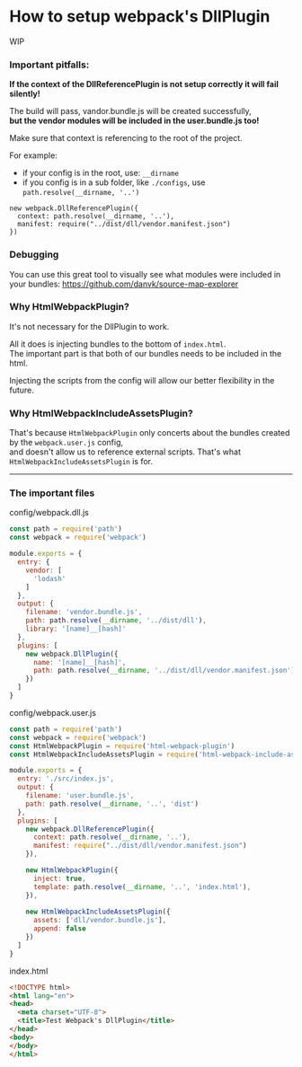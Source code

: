 # How to setup webpack's DllPlugin

WIP

### Important pitfalls:
**If the context of the DllReferencePlugin is not setup correctly it will fail silently!**

The build will pass, vandor.bundle.js will be created successfully, <br>
**but the vendor modules will be included in the user.bundle.js too!**

Make sure that context is referencing to the root of the project.

For example:
* if your config is in the root, use: `__dirname`
* if you config is in a sub folder, like `./configs`, use `path.resolve(__dirname, '..')`

```
new webpack.DllReferencePlugin({
  context: path.resolve(__dirname, '..'),
  manifest: require("../dist/dll/vendor.manifest.json")
})
```


### Debugging
You can use this great tool to visually see what modules were included in your bundles:
https://github.com/danvk/source-map-explorer


### Why HtmlWebpackPlugin?
It's not necessary for the DllPlugin to work.

All it does is injecting bundles to the bottom of `index.html`. <br>
The important part is that both of our bundles needs to be included in the html.

Injecting the scripts from the config will allow our better flexibility in the future.

### Why HtmlWebpackIncludeAssetsPlugin?
That's because `HtmlWebpackPlugin` only concerts about the bundles created by the `webpack.user.js` config, <br>
and doesn't allow us to reference external scripts.
That's what `HtmlWebpackIncludeAssetsPlugin` is for.


----

### The important files

config/webpack.dll.js
```js
const path = require('path')
const webpack = require('webpack')

module.exports = {
  entry: {
    vendor: [
      'lodash'
    ]
  },
  output: {
    filename: 'vendor.bundle.js',
    path: path.resolve(__dirname, '../dist/dll'),
    library: '[name]__[hash]'
  },
  plugins: [
    new webpack.DllPlugin({
      name: '[name]__[hash]',
      path: path.resolve(__dirname, '../dist/dll/vendor.manifest.json')
    })
  ]
}
```

config/webpack.user.js
```js
const path = require('path')
const webpack = require('webpack')
const HtmlWebpackPlugin = require('html-webpack-plugin')
const HtmlWebpackIncludeAssetsPlugin = require('html-webpack-include-assets-plugin')

module.exports = {
  entry: './src/index.js',
  output: {
    filename: 'user.bundle.js',
    path: path.resolve(__dirname, '..', 'dist')
  },
  plugins: [
    new webpack.DllReferencePlugin({
      context: path.resolve(__dirname, '..'),
      manifest: require("../dist/dll/vendor.manifest.json")
    }),

    new HtmlWebpackPlugin({
      inject: true,
      template: path.resolve(__dirname, '..', 'index.html'),
    }),
    
    new HtmlWebpackIncludeAssetsPlugin({
      assets: ['dll/vendor.bundle.js'],
      append: false
    })
  ]
}
```

index.html

```html
<!DOCTYPE html>
<html lang="en">
<head>
  <meta charset="UTF-8">
  <title>Test Webpack's DllPlugin</title>
</head>
<body>
</body>
</html>
```
